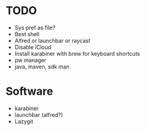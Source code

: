 # TODO

- Sys pref as file?
- Best shell
- Alfred or launchbar or raycast
- Disable iCloud
- Install karabiner with brew for keyboard shortcuts
- pw manager
- java, maven, sdk man

# Software
- karabiner
- launchbar (alfred?)
- Lazygit
